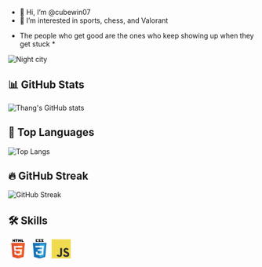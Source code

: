 - 👋 Hi, I’m @cubewin07
- 👀 I’m interested in sports, chess, and Valorant 

* The people who get good are the ones who keep showing up when they get stuck  *

  
![Night city](https://i.pinimg.com/originals/8c/f6/06/8cf60608f95bfae20a9e78884e1a33cb.gif)

## 📊 GitHub Stats
![Thang's GitHub stats](https://github-readme-stats.vercel.app/api?username=cubewin07&show_icons=true&theme=tokyonight)

## 🧠 Top Languages
![Top Langs](https://github-readme-stats.vercel.app/api/top-langs/?username=cubewin07&layout=compact)

## 🔥 GitHub Streak
![GitHub Streak](https://streak-stats.demolab.com?user=cubewin07&theme=tokyonight)

## 🛠 Skills
<p align="left">
  <img src="https://raw.githubusercontent.com/devicons/devicon/master/icons/html5/html5-original-wordmark.svg" width="40" />
  <img src="https://raw.githubusercontent.com/devicons/devicon/master/icons/css3/css3-original-wordmark.svg" width="40" />
  <img src="https://raw.githubusercontent.com/devicons/devicon/master/icons/javascript/javascript-original.svg" width="40" />
</p>

